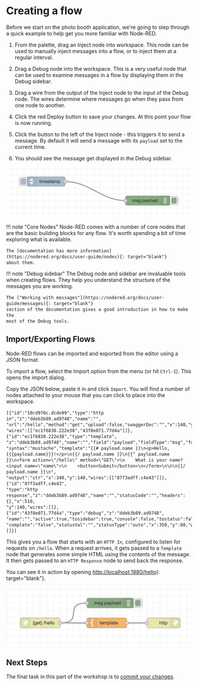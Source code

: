 # Creating a flow

Before we start on the photo booth application, we're going to step through a
quick example to help get you more familiar with Node-RED.

1. From the palette, drag an Inject node into workspace. This node can be
  used to manually inject messages into a flow, or to inject them at a regular
  interval.

2. Drag a Debug node into the workspace. This is a very useful node that can be
   used to examine messages in a flow by displaying them in the Debug sidebar.

3. Drag a wire from the output of the Inject node to the input of the Debug node.
   The wires determine where messages go when they pass from one node to another.

4. Click the red Deploy button to save your changes. At this point your flow is
   now running.

5. Click the button to the left of the Inject node - this triggers it to send
   a message. By default it will send a message with its `payload` set to the
   current time.

 6. You should see the message get displayed in the Debug sidebar.


![](../images/first-flow.png)


!!! note "Core Nodes"
    Node-RED comes with a number of core nodes that are the basic building blocks
    for any flow. It's worth spending a bit of time exploring what is available.

    The [documentation has more information](https://nodered.org/docs/user-guide/nodes){: target="blank"}
    about them.


!!! note "Debug sidebar"
    The Debug node and sidebar are invaluable tools when creating flows. They help
    you understand the structure of the messages you are working.

    The ["Working with messages"](https://nodered.org/docs/user-guide/messages){: target="blank"}
    section of the documentation gives a good introduction in how to make the
    most of the Debug tools.

## Import/Exporting Flows

Node-RED flows can be imported and exported from the editor using a JSON format.

To import a flow, select the Import option from the menu (or hit `Ctrl-I`). This
opens the import dialog.

Copy the JSON below, paste it in and click `Import`. You will find a number of nodes
attached to your mouse that you can click to place into the workspace.

```
[{"id":"10cd970c.dcde99","type":"http in","z":"ddeb3b89.ad9748","name":"",
"url":"/hello","method":"get","upload":false,"swaggerDoc":"","x":140,"y":140,
"wires":[["ec1f6830.222e38","43f8e071.77d4a"]]},{"id":"ec1f6830.222e38","type":"template",
"z":"ddeb3b89.ad9748","name":"","field":"payload","fieldType":"msg","format":"handlebars",
"syntax":"mustache","template":"{{# payload.name }}\n<p>Hello, {{{payload.name}}}!</p>\n{{/ payload.name }}\n{{^ payload.name }}\n<form action=\"/hello\" method=\"GET\">\n    What is your name? <input name=\"name\">\n    <button>Submit</button>\n</form>\n\n\n{{/ payload.name }}\n",
"output":"str","x":340,"y":140,"wires":[["87f3adff.c4e43"]]},{"id":"87f3adff.c4e43",
"type":"http response","z":"ddeb3b89.ad9748","name":"","statusCode":"","headers":{},"x":510,
"y":140,"wires":[]},{"id":"43f8e071.77d4a","type":"debug","z":"ddeb3b89.ad9748",
"name":"","active":true,"tosidebar":true,"console":false,"tostatus":false,
"complete":"false","statusVal":"","statusType":"auto","x":350,"y":80,"wires":[]}]
```

This gives you a flow that starts with an `HTTP In`, configured to listen for
requests on `/hello`. When a request arrives, it gets passed to a `Template` node
that generates some simple HTML using the contents of the message. It then gets
passed to an `HTTP Response` node to send back the response.

You can see it in action by opening [http://localhost:1880/hello](http://localhost:1880/hello){: target="blank"}.

![](../images/http-flow.png)


## Next Steps

The final task in this part of the workshop is to [commit your changes](commit-changes.md).

